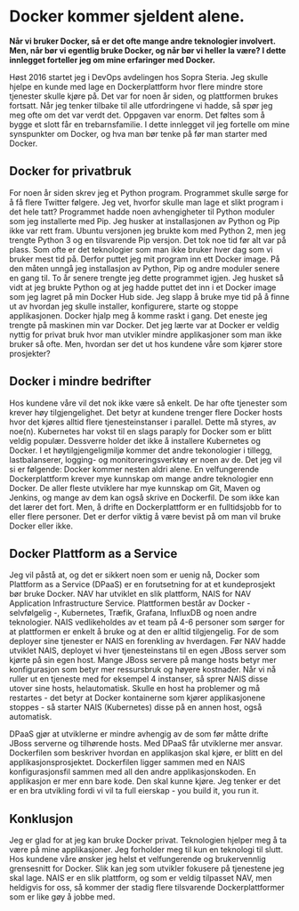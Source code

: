 ﻿# Docker kommer sjeldent alene.
**Når vi bruker Docker, så er det ofte mange andre teknologier involvert. Men, når bør vi egentlig bruke Docker, og når bør vi heller la være? I dette innlegget forteller jeg om mine erfaringer med Docker.**

Høst 2016 startet jeg i DevOps avdelingen hos Sopra Steria. Jeg skulle hjelpe en kunde med lage en Dockerplattform hvor flere mindre store tjenester skulle kjøre på. Det var for noen år siden, og plattformen brukes fortsatt. Når jeg tenker tilbake til alle utfordringene vi hadde, så spør jeg meg ofte om det var verdt det. Oppgaven var enorm. Det føltes som å bygge et slott får en trebarnsfamilie. I dette innlegget vil jeg fortelle om mine synspunkter om Docker, og hva man bør tenke på før man starter med Docker. 
## Docker for privatbruk 
For noen år siden skrev jeg et Python program. Programmet skulle sørge for å få flere Twitter følgere. Jeg vet, hvorfor skulle man lage et slikt program i det hele tatt? Programmet hadde noen avhengigheter til Python moduler som jeg installerte med Pip. Jeg husker at installasjonen av Python og Pip ikke var rett fram. Ubuntu versjonen jeg brukte kom med Python 2, men jeg trengte Python 3 og en tilsvarende Pip versjon. Det tok noe tid før alt var på plass. Som ofte er det teknologier som man ikke bruker hver dag som vi bruker mest tid på. Derfor puttet jeg mit program inn ett Docker image. På den måten unngå jeg installasjon av Python, Pip og andre moduler senere en gang til. 
To år senere trengte jeg dette programmet igjen. Jeg husket så vidt at jeg brukte Python og at jeg hadde puttet det inn i et Docker image som jeg lagret på min Docker Hub side. Jeg slapp å bruke mye tid på å finne ut av hvordan jeg skulle installer, konfigurere, starte og stoppe applikasjonen. Docker hjalp meg å komme raskt i gang. Det eneste jeg trengte på maskinen min var Docker. Det jeg lærte var at Docker er veldig nyttig for privat bruk hvor man utvikler mindre applikasjoner som man ikke bruker så ofte. Men, hvordan ser det ut hos kundene våre som kjører store prosjekter?
## Docker i mindre bedrifter
Hos kundene våre vil det nok ikke være så enkelt. De har ofte tjenester som krever høy tilgjengelighet. Det betyr at kundene trenger flere Docker hosts hvor det kjøres alltid flere tjenesteinstanser i parallel. Dette må styres, av noe(n). Kubernetes har vokst til en slags paraply for Docker som er blitt veldig populær. Dessverre holder det ikke å installere Kubernetes og Docker. I et høytilgjengeligmiljø kommer det andre tekonologier i tillegg, lastbalanserer, logging- og monitoreringsverktøy er noen av de. Det jeg vil si er følgende: Docker kommer nesten aldri alene. En velfungerende Dockerplattform krever mye kunnskap om mange andre teknologier enn Docker. De aller fleste utviklere har mye kunnskap om Git, Maven og Jenkins, og mange av dem kan også skrive en Dockerfil. De som ikke kan det lærer det fort. Men, å drifte en Dockerplattform er en fulltidsjobb for to eller flere personer. Det er derfor viktig å være bevist på om man vil bruke Docker eller ikke. 
## Docker Plattform as a Service
Jeg vil påstå at, og det er sikkert noen som er uenig nå, Docker som Plattform as a Service (DPaaS) er en forutsetning for at et kundeprosjekt bør bruke Docker. NAV har utviklet en slik plattform, NAIS for NAV Application Infrastructure Service. Plattformen består av Docker - selvfølgelig -, Kubernetes, Træfik, Grafana, InfluxDB og noen andre teknologier. NAIS vedlikeholdes av et team på 4-6 personer som sørger for at plattformen er enkelt å bruke og at den er alltid tilgjengelig. For de som deployer sine tjenester er NAIS en forenkling av hverdagen. Før NAV hadde utviklet NAIS, deployet vi hver tjenesteinstans til en egen JBoss server som kjørte på sin egen host. Mange JBoss servere på mange hosts betyr mer konfigurasjon som betyr mer ressursbruk og høyere kostnader. Når vi nå ruller ut en tjeneste med for eksempel 4 instanser, så sprer NAIS disse utover sine hosts, helautomatisk. Skulle en host ha problemer og må restartes - det betyr at Docker kontainerne som kjører applikasjonene stoppes - så starter NAIS (Kubernetes) disse på en annen host, også automatisk. 

DPaaS gjør at utviklerne er mindre avhengig av de som før måtte drifte JBoss serverne og tilhørende hosts. Med DPaaS får utviklerne mer ansvar. Dockerfilen som beskriver hvordan en applikasjon skal kjøre, er blitt en del applikasjonsprosjektet. Dockerfilen ligger sammen med en NAIS konfigurasjonsfil sammen med all den andre applikasjonskoden. En applikasjon er mer enn bare kode. Den skal kunne kjøre. Jeg tenker er det er en bra utvikling fordi vi vil ta full eierskap - you build it, you run it.

## Konklusjon
Jeg er glad for at jeg kan bruke Docker privat. Teknologien hjelper meg å ta være på mine applikasjoner. Jeg forholder meg til kun en teknologi til slutt. Hos kundene våre ønsker jeg helst et velfungerende og brukervennlig grensesnitt for Docker. Slik kan jeg som utvikler fokusere på tjenestene jeg skal lage. NAIS er en slik plattform, og som er veldig tilpasset NAV, men heldigvis for oss, så kommer der stadig flere tilsvarende Dockerplattformer som er like gøy å jobbe med.
